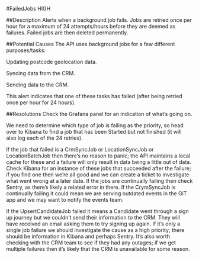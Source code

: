 #FailedJobs 
HIGH
 
##Description
Alerts when a background job fails. Jobs are retried once per hour for a maximum of 24 attempts/hours before they are deemed as failures. Failed jobs are then deleted permanently. 

##Potential Causes
The API uses background jobs for a few different purposes/tasks:

Updating postcode geolocation data.

Syncing data from the CRM.

Sending data to the CRM.

This alert indicates that one of these tasks has failed (after being retried once per hour for 24 hours).

##Resolutions
Check the Grafana panel for an indication of what’s going on.

We need to determine which type of job is failing as the priority, so head over to Kibana to find a job that has been Started but not finished (it will also log each of the 24 retries).

If the job that failed is a CrmSyncJob or LocationSyncJob or LocationBatchJob then there’s no reason to panic; the API maintains a local cache for these and a failure will only result in data being a little out of data. Check Kibana for an instance of these jobs that succeeded after the failure; if you find one then we’re all good and we can create a ticket to investigate what went wrong at a later date. If the jobs are continually failing then check Sentry, as there’s likely a related error in there. If the CrymSyncJob is continually failing it could mean we are serving outdated events in the GiT app and we may want to notify the events team.

If the UpsertCandidateJob failed it means a Candidate went through a sign up journey but we couldn’t send their information to the CRM. They will have received an email asking them to try signing up again. If it’s only a single job failure we should investigate the cause as a high priority; there should be information in Kibana and perhaps Sentry. It’s also worth checking with the CRM team to see if they had any outages; if we get multiple failures then it’s likely that the CRM is unavailable for some reason.
